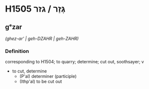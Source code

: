# H1505 גְּזַר / גזר

## gᵉzar

_(ghez-ar' | ɡeh-DZAHR | ɡeh-ZAHR)_

### Definition

corresponding to H1504; to quarry; determine; cut out, soothsayer; v

- to cut, determine
  - (P'al) determiner (participle)
  - (Ithp'al) to be cut out
